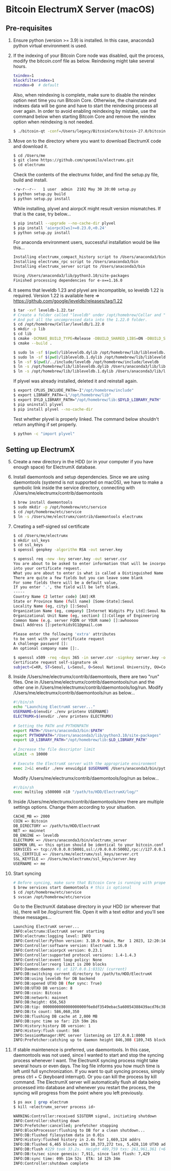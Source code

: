 # Bitcoin ElectrumX Server (macOS)

## Pre-requisites
1. Ensure python (version >= 3.9) is installed. In this case, anaconda3 python virtual environment is used. 
   
2. If the indexing of your Bitcoin Core node was disabled, quit the process, modify the bitcoin.conf file as below. Reindexing might take several hours. 
   ```bash
   txindex=1
   blockfilterindex=1
   reindex=0  # default
   ```
   Also, when reindexing is complete, make sure to disable the reindex option next time you run Bitcoin Core. Otherwise, the chainstate and indexes data will be gone and have to
   start the reindexing process all over again. In order to avoid enabling reindexing by mistake, use the command below when starting Bitcoin Core and remove the reindex option
   when reindexing is not needed.
   ```bash
   $ ./bitcoin-qt -conf=/Users/legacy/BitcoinCore/bitcoin-27.0/bitcoin.conf -reindex=1
   ```

3. Move on to the directory where you want to download ElectrumX code and download it.
   ```bash
   $ cd /Users/me
   $ git clone https://github.com/spesmilo/electrumx.git
   $ cd electrumx
   ```
   Check the contents of the electrumx folder, and find the setup.py file, build and install.
   ```bash
   -rw-r--r--   1 user  admin  2102 May 30 20:00 setup.py
   $ python setup.py build
   $ python setup.py install
   ```
   While installing, plyvel and aiorpcX might result version mismatches. If that is the case, try below...
   ```bash
   $ pip install --upgrade --no-cache-dir plyvel
   $ pip install 'aiorpcX[ws]>=0.23.0,<0.24'
   $ python setup.py install
   ```
   For anaconda environment users, successful installation would be like this...
   ```bash
   Installing electrumx_compact_history script to /Users/anaconda3/bin
   Installing electrumx_rpc script to /Users/anaconda3/bin
   Installing electrumx_server script to /Users/anaconda3/bin

   Using /Users/anaconda3/lib/python3.10/site-packages
   Finished processing dependencies for e-x==1.16.0
   ```

4. It seems that leveldb 1.23 and plyvel are incompatible, so leveldb 1.22 is required. Version 1.22 is available here =>
   https://github.com/google/leveldb/releases/tag/1.22
   ```bash
   $ tar -xvf leveldb-1.22.tar
   # Create a folder called "leveldb" under /opt/homebrew/Cellar and "1.22.0" folder under the "leveldb" folder you just created.
   # And put all the uncompressed data into the 1.22.0 folder. 
   $ cd /opt/homebrew/Cellar/leveldb/1.22.0
   $ mkdir -p lib
   $ cd lib
   $ cmake -DCMAKE_BUILD_TYPE=Release -DBUILD_SHARED_LIBS=ON -DBUILD_STATIC_LIBS=ON -DCMAKE_PREFIX_PATH=/opt/homebrew ..
   $ cmake --build .
   
   $ sudo ln -sf $(pwd)/libleveldb.dylib /opt/homebrew/lib/libleveldb.dylib
   $ sudo ln -sf $(pwd)/libleveldb.1.dylib /opt/homebrew/lib/libleveldb.1.dylib
   $ ln -sf $(pwd)/../include/leveldb /opt/homebrew/include/leveldb
   $ ln -s /opt/homebrew/lib/libleveldb.dylib /Users/anaconda3/lib/libleveldb.dylib
   $ ln -s /opt/homebrew/lib/libleveldb.1.dylib /Users/anaconda3/lib/libleveldb.1.dylib
   ```
   If plyvel was already installed, deleted it and reinstall again.
   ```bash
   $ export CPLUS_INCLUDE_PATH=-I"/opt/homebrew/include"
   $ export LIBRARY_PATH=-L"/opt/homebrew/lib"
   $ export DYLD_LIBRARY_PATH="/opt/homebrew/lib:$DYLD_LIBRARY_PATH"
   $ pip uninstall plyvel
   $ pip install plyvel --no-cache-dir
   ```
   Test whether plyvel is properly linked. The command below shouldn't return anything if set properly.
   ```bash
   $ python -c "import plyvel"
   ```

## Setting up ElectrumX
5. Create a new directory in the HDD (or in your computer if you have enough space) for ElectrumX database.

6. Install daemontools and setup dependencies. Since we are using daemontools (systemd is not supported on macOS), we have to make a symbolic link inside the service
   directory, connecting with /Users/me/electrumx/contrib/daemontools
   ```bash
   $ brew install daemontools
   $ sudo mkdir -p /opt/homebrew/etc/service
   $ cd /opt/homebrew/etc/service
   $ ln -s /Users/me/electrumx/contrib/daemontools electrumx
   ```

7. Creating a self-signed ssl certificate
   ```bash
   $ cd /Users/me/electrumx
   $ mkdir ssl_keys
   $ cd ssl_keys
   $ openssl genpkey -algorithm RSA -out server.key
   
   $ openssl req -new -key server.key -out server.csr
   You are about to be asked to enter information that will be incorporated
   into your certificate request.
   What you are about to enter is what is called a Distinguished Name or a DN.
   There are quite a few fields but you can leave some blank
   For some fields there will be a default value,
   If you enter '.', the field will be left blank.
   -----
   Country Name (2 letter code) [AU]:KR
   State or Province Name (full name) [Some-State]:Seoul
   Locality Name (eg, city) []:Seoul
   Organization Name (eg, company) [Internet Widgits Pty Ltd]:Seoul National University
   Organizational Unit Name (eg, section) []:College of Engineering       
   Common Name (e.g. server FQDN or YOUR name) []:awhooooo
   Email Address []:peterkids911@gmail.com
   
   Please enter the following 'extra' attributes
   to be sent with your certificate request
   A challenge password []:
   An optional company name []:.
   
   $ openssl x509 -req -days 365 -in server.csr -signkey server.key -out server.crt
   Certificate request self-signature ok
   subject=C=KR, ST=Seoul, L=Seoul, O=Seoul National University, OU=College of Engineering, CN=awhooooo, emailAddress=peterkids911@gmail.com
   ```

8. Inside /Users/me/electrumx/contrib/daemontools, there are two "run" files. One in /Users/me/electrumx/contrib/daemontools/run and the other one in
   /Users/me/electrumx/contrib/daemontools/log/run.
   Modify /Users/me/electrumx/contrib/daemontools/run as below...
   ```bash
   #!/bin/sh
   echo "Launching ElectrumX server..."
   USERNAME=$(envdir ./env printenv USERNAME)
   ELECTRUMX=$(envdir ./env printenv ELECTRUMX)
    
   # Setting the PATH and PYTHONPATH
   export PATH="/Users/anaconda3/bin:$PATH"
   export PYTHONPATH="/Users/anaconda3/lib/python3.10/site-packages"
   export LD_LIBRARY_PATH="/opt/homebrew/lib:$LD_LIBRARY_PATH"
    
   # Increase the file descriptor limit
   ulimit -n 10000 
    
   # Execute the ElectrumX server with the appropriate environment
   exec 2>&1 envdir ./env envuidgid $USERNAME /Users/anaconda3/bin/python /Users/anaconda3/bin/electrumx_server

   ```
   Modify /Users/me/electrumx/contrib/daemontools/log/run as below...
   ```bash
   #!/bin/sh
   exec multilog s500000 n10 "/path/to/HDD/ElectrumX/log/"
   ```

9. Inside /Users/me/electrumx/contrib/daemontools/env there are multiple settings options. Change them according to your situation.
   ```bash
   CACHE_MB => 2000
   COIN => Bitcoin
   DB_DIRECTORY => /path/to/HDD/ElectrumX
   NET => mainnet
   DB_ENGINE => leveldb
   ELECTRUMX => /Users/anaconda3/bin/electrumx_server
   DAEMON_URL => this option should be identical to your bitcoin.conf settings. In this case, http://blacksabbath:paranoid@127.0.0.1:8332/
   SERVICES => tcp://0.0.0.0:50001,ssl://0.0.0.0:50002,rpc://127.0.0.1:8000
   SSL_CERTFILE => /Users/me/electrumx/ssl_keys/server.crt
   SSL_KEYFILE => /Users/me/electrumx/ssl_keys/server.key
   USERNAME => me
   ```

10. Start syncing
    ```bash
    # Before syncing, make sure that Bitcoin Core is running with proper rpc settings.
    $ brew services start daemontools # this is optional
    $ cd /opt/homebrew/etc/service
    $ svscan /opt/homebrew/etc/service
    ```
   
    Go to the ElectrumX database directory in your HDD (or wherever that is), there will be /log/current file. Open it with a text editor and you'll see these messages...
    ```bash
    Launching ElectrumX server...
    INFO:electrumx:ElectrumX server starting
    INFO:electrumx:logging level: INFO
    INFO:Controller:Python version: 3.10.9 (main, Mar  1 2023, 12:20:14) [Clang 14.0.6 ]
    INFO:Controller:software version: ElectrumX 1.16.0
    INFO:Controller:aiorpcX version: 0.23.1
    INFO:Controller:supported protocol versions: 1.4-1.4.3
    INFO:Controller:event loop policy: None
    INFO:Controller:reorg limit is 200 blocks
    INFO:Daemon:daemon #1 at 127.0.0.1:8332/ (current)
    INFO:DB:switching current directory to /path/to/HDD/ElectrumX
    INFO:DB:using leveldb for DB backend
    INFO:DB:opened UTXO DB (for sync: True)
    INFO:DB:UTXO DB version: 8
    INFO:DB:coin: Bitcoin
    INFO:DB:network: mainnet
    INFO:DB:height: 656,563
    INFO:DB:tip: 0000000000000000000f6e8df3549ebac5a60054388439acd76c381f81853d19
    INFO:DB:tx count: 586,060,350
    INFO:DB:flushing DB cache at 2,000 MB
    INFO:DB:sync time so far: 21h 59m 26s
    INFO:History:history DB version: 1
    INFO:History:flush count: 566
    INFO:SessionManager:RPC server listening on 127.0.0.1:8000
    INFO:Prefetcher:catching up to daemon height 846,308 (189,745 blocks behind)
    ```

11. If stable maintenence is preferred, use daemontools. In this case, daemontools was not used, since I wanted to start and stop the syncing process whenever I want. The
    ElectrumX syncing process might take several hours or even days. The log file informs you how much time is left until full synchronization. If you want to quit syncing
    process, simply press ctrl + C (keyboard interrupt). Or you can kill the process by kill <PID> command. The ElectrumX server will automatically flush all data being processed
    into database and whenever you restart the process,
    the syncing will progress from the point where you left previously.
    ```bash
    $ ps aux | grep electrum
    $ kill <electrumx_server process id>
    ```
    
    ```bash
    WARNING:Controller:received SIGTERM signal, initiating shutdown
    INFO:Controller:shutting down
    INFO:Prefetcher:cancelled; prefetcher stopping 
    INFO:BlockProcessor:flushing to DB for a clean shutdown...
    INFO:DB:flushed filesystem data in 0.01s
    INFO:History:flushed history in 2.4s for 1,669,124 addrs
    INFO:DB:flushed 6,465 blocks with 10,373,272 txs, 5,428,110 UTXO adds, 4,350,829 spends in 9.7s, committing...
    INFO:DB:flush #229 took 33.2s.  Height 489,759 txs: 261,961,361 (+699,120)
    INFO:DB:tx/sec since genesis: 7,911, since last flush: 7,429
    INFO:DB:sync time: 09h 11m 52s  ETA: 1d 12h 34m
    INFO:Controller:shutdown complete
    ```
